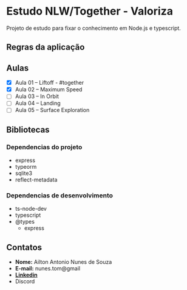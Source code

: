 # Estudo NLW/Together - Valoriza
Projeto de estudo para fixar o conhecimento em Node.js e typescript.

## Regras da aplicação


## Aulas

- [x] Aula 01 – Liftoff - #together
- [x] Aula 02 – Maximum Speed
- [ ] Aula 03 – In Orbit
- [ ] Aula 04 – Landing
- [ ] Aula 05 – Surface Exploration

## Bibliotecas

### Dependencias do projeto
- express
- typeorm
- sqlite3
- reflect-metadata

### Dependencias de desenvolvimento
- ts-node-dev
- typescript
- @types
  - express


## Contatos

- **Nome:** Ailton Antonio Nunes de Souza
- **E-mail:** nunes.tom@gmail
- [**Linkedin**](https://www.linkedin.com/in/ailton-nunes-souza/)
- Discord
